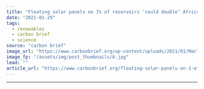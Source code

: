 ```yaml
---
title: "Floating solar panels on 1% of reservoirs ‘could double’ Africa’s hydropower capacity"
date: "2021-01-29"
tags: 
  - renewables
  - carbon brief
  - science
source: "carbon brief"
image_url: "https://www.carbonbrief.org/wp-content/uploads/2021/01/Marlenique-Estate-a-grid-tied-solar-PV-installation-by-New-Southern-Energy-583x372.jpg"
image_fp: "/assets/img/post_thumbnails/6.jpg"
lead: ""
article_url: "https://www.carbonbrief.org/floating-solar-panels-on-1-of-reservoirs-could-double-africas-hydropower-capacity"
---
```


---
